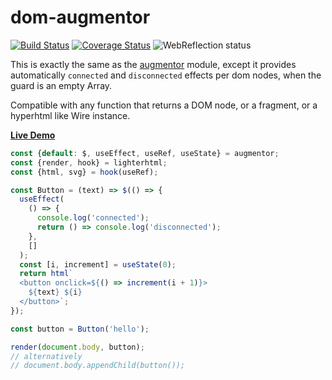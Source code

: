 # dom-augmentor

[![Build Status](https://travis-ci.com/WebReflection/dom-augmentor.svg?branch=master)](https://travis-ci.com/WebReflection/dom-augmentor) [![Coverage Status](https://coveralls.io/repos/github/WebReflection/dom-augmentor/badge.svg?branch=master)](https://coveralls.io/github/WebReflection/dom-augmentor?branch=master) ![WebReflection status](https://offline.report/status/webreflection.svg)



This is exactly the same as the [augmentor](https://github.com/WebReflection/augmentor) module, except it provides automatically `connected` and `disconnected` effects per dom nodes, when the guard is an empty Array.

Compatible with any function that returns a DOM node, or a fragment, or a hyperhtml like Wire instance.

**[Live Demo](https://codepen.io/WebReflection/pen/maQXwq)**

```js
const {default: $, useEffect, useRef, useState} = augmentor;
const {render, hook} = lighterhtml;
const {html, svg} = hook(useRef);

const Button = (text) => $(() => {
  useEffect(
    () => {
      console.log('connected');
      return () => console.log('disconnected');
    },
    []
  );
  const [i, increment] = useState(0);
  return html`
  <button onclick=${() => increment(i + 1)}>
    ${text} ${i}
  </button>`;
});

const button = Button('hello');

render(document.body, button);
// alternatively
// document.body.appendChild(button());
```
